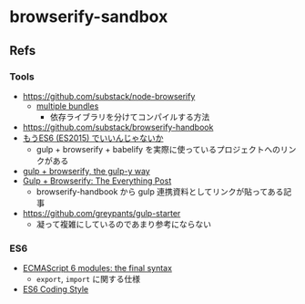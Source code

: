 # browserify-sandbox



## Refs
### Tools
- https://github.com/substack/node-browserify
  - [multiple bundles](https://github.com/substack/node-browserify#multiple-bundles)
    - 依存ライブラリを分けてコンパイルする方法
- https://github.com/substack/browserify-handbook
- [もうES6 (ES2015) でいいんじゃないか](http://havelog.ayumusato.com/develop/javascript/e651-es2015.html)
  - gulp + browserify + babelify を実際に使っているプロジェクトへのリンクがある
- [gulp + browserify, the gulp-y way](https://medium.com/@sogko/gulp-browserify-the-gulp-y-way-bb359b3f9623)
- [Gulp + Browserify: The Everything Post](http://viget.com/extend/gulp-browserify-starter-faq)
  - browserify-handbook から gulp 連携資料としてリンクが貼ってある記事
- https://github.com/greypants/gulp-starter
  - 凝って複雑にしているのであまり参考にならない

### ES6
- [ECMAScript 6 modules: the final syntax](http://www.2ality.com/2014/09/es6-modules-final.html)
  - `export`, `import` に関する仕様
- [ES6 Coding Style](https://github.com/elierotenberg/coding-styles/blob/master/es6.md)
